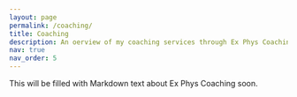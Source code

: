 ```yaml
---
layout: page
permalink: /coaching/
title: Coaching
description: An oerview of my coaching services through Ex Phys Coaching
nav: true
nav_order: 5
---
```


This will be filled with Markdown text about Ex Phys Coaching soon.
